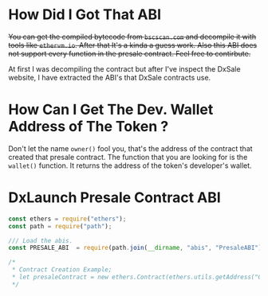 # How Did I Got That ABI
~~You can get the compiled bytecode from `bscscan.com` and decompile it with tools like `ethervm.io`. After that It's a kinda a guess work. Also this ABI does not support every function in the presale contract. Feel free to contirbute.~~

At first I was decompiling the contract but after I've inspect the DxSale website, I have extracted the ABI's that DxSale contracts use.

# How Can I Get The Dev. Wallet Address of The Token ?
Don't let the name `owner()` fool you, that's the address of the contract that created that presale contract.
The function that you are looking for is the `wallet()` function. It returns the address of the token's developer's wallet.

# DxLaunch Presale Contract ABI

```js
const ethers = require("ethers");
const path = require("path");

/// Load the abis.
const PRESALE_ABI  = require(path.join(__dirname, "abis", "PresaleABI"));

/*
 * Contract Creation Example;
 * let presaleContract = new ethers.Contract(ethers.utils.getAddress("0x..."), PRESALE_ABI, ACCOUNT);
 */
```
